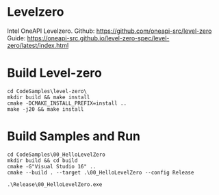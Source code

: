 # Levelzero

Intel OneAPI Levelzero. 
Github: https://github.com/oneapi-src/level-zero
Guide: https://oneapi-src.github.io/level-zero-spec/level-zero/latest/index.html

# Build Level-zero

    cd CodeSamples\level-zero\
    mkdir build && make install
    cmake -DCMAKE_INSTALL_PREFIX=install ..
    make -j20 && make install

# Build Samples and Run

    cd CodeSamples\00_HelloLevelZero
    mkdir build && cd build
    cmake -G"Visual Studio 16" ..
    cmake --build . --target .\00_HelloLevelZero --config Release

    .\Release\00_HelloLevelZero.exe